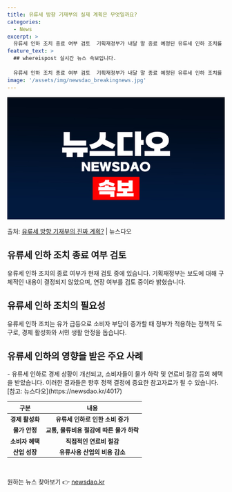 ```yaml
---
title: 유류세 방향 기재부의 실제 계획은 무엇일까요?
categories:
  - News
excerpt: >
  유류세 인하 조치 종료 여부 검토  기획재정부가 내달 말 종료 예정된 유류세 인하 조치를 종료하는 방안을 검…
feature_text: >
  ## whereispost 실시간 뉴스 속보입니다.

  유류세 인하 조치 종료 여부 검토  기획재정부가 내달 말 종료 예정된 유류세 인하 조치를 종료하는 방안을 검…
image: '/assets/img/newsdao_breakingnews.jpg'
---
```


![뉴스다오 속보](/assets/img/newsdao_breakingnews.jpg)

<p>출처: <a href="https://newsdao.kr/4017" rel="dofollow">유류세 방향 기재부의 진짜 계획?</a> | 뉴스다오</p>

<h2 data-ke-size="size26">유류세 인하 조치 종료 여부 검토</h2>
유류세 인하 조치의 종료 여부가 현재 검토 중에 있습니다. 기획재정부는 보도에 대해 구체적인 내용이 결정되지 않았으며, 연장 여부를 검토 중이라 밝혔습니다.

<h2 data-ke-size="size26">유류세 인하 조치의 필요성</h2>
유류세 인하 조치는 유가 급등으로 소비자 부담이 증가할 때 정부가 적용하는 정책적 도구로, 경제 활성화와 서민 생활 안정을 돕습니다.

<h2 data-ke-size="size26">유류세 인하의 영향을 받은 주요 사례</h2>
- 유류세 인하로 경제 상황이 개선되고, 소비자들이 물가 하락 및 연료비 절감 등의 혜택을 받았습니다. 이러한 결과들은 향후 정책 결정에 중요한 참고자료가 될 수 있습니다. [참고: 뉴스다오](https://newsdao.kr/4017)

<table>
<thead>
<tr>
<th>구분</th>
<th>내용</th>
</tr>
</thead>
<tbody>
<tr>
<td style="text-align: center; height: 17px;"><b>경제 활성화</b></td>
<td style="text-align: center; height: 17px;"><b>유류세 인하로 인한 소비 증가</b></td>
</tr>
<tr>
<td style="text-align: center; height: 17px;"><b>물가 안정</b></td>
<td style="text-align: center; height: 17px;"><b>교통, 물류비용 절감에 따른 물가 하락</b></td>
</tr>
<tr>
<td style="text-align: center; height: 17px;"><b>소비자 혜택</b></td>
<td style="text-align: center; height: 17px;"><b>직접적인 연료비 절감</b></td>
</tr>
<tr>
<td style="text-align: center; height: 17px;"><b>산업 성장</b></td>
<td style="text-align: center; height: 17px;"><b>유류사용 산업의 비용 감소</b></td>
</tr>
</tbody>
</table>
<p data-ke-size="size16">&nbsp;</p> 

원하는 뉴스 찾아보기 👉 <a href="https://newsdao.kr" rel="dofollow">newsdao.kr</a>


